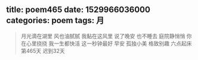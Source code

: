 title: poem465
date: 1529966036000
categories: poem
tags: 月
---
> 月光滴在湖里
风也油腻腻
我黏在这风里
说了晚安
也不睡去
庭院静悄悄
你在心里挠挠
我一生都快活
这一秒钟最好
早安
孤独小美
格致别趣
六点起床第465天 迟到32天
